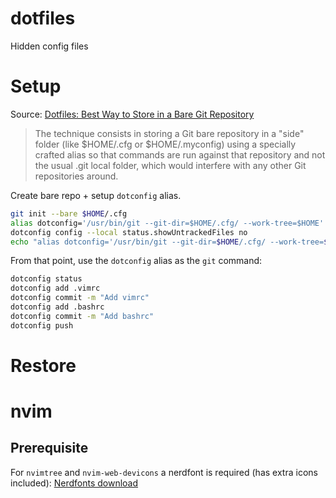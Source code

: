 # dotfiles
Hidden config files

# Setup
Source: [Dotfiles: Best Way to Store in a Bare Git Repository](https://www.atlassian.com/git/tutorials/dotfiles)
> The technique consists in storing a Git bare repository in a "side" folder (like $HOME/.cfg or $HOME/.myconfig) using a specially crafted alias so that commands are run against that repository and not the usual .git local folder, which would interfere with any other Git repositories around.


Create bare repo + setup `dotconfig` alias.
```bash
git init --bare $HOME/.cfg
alias dotconfig='/usr/bin/git --git-dir=$HOME/.cfg/ --work-tree=$HOME'
dotconfig config --local status.showUntrackedFiles no
echo "alias dotconfig='/usr/bin/git --git-dir=$HOME/.cfg/ --work-tree=$HOME'" >> $HOME/.bashrc
```

From that point, use the `dotconfig` alias as the `git` command:

```bash
dotconfig status
dotconfig add .vimrc
dotconfig commit -m "Add vimrc"
dotconfig add .bashrc
dotconfig commit -m "Add bashrc"
dotconfig push
```

# Restore


# nvim
## Prerequisite
For `nvimtree` and `nvim-web-devicons` a nerdfont is required (has extra icons included):
[Nerdfonts download](https://www.nerdfonts.com/font-downloads)
